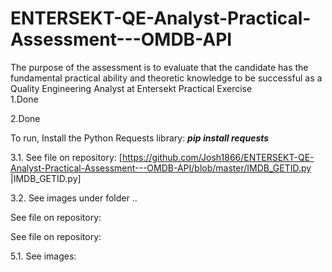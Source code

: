 # ENTERSEKT-QE-Analyst-Practical-Assessment---OMDB-API
The purpose of the assessment is to evaluate that the candidate has the fundamental practical ability and theoretic knowledge to be successful as a Quality Engineering Analyst at Entersekt
Practical Exercise<br>
1.Done

2.Done

To run, Install the Python Requests library: ***pip install requests***

3.1. See file on repository: [https://github.com/Josh1866/ENTERSEKT-QE-Analyst-Practical-Assessment---OMDB-API/blob/master/IMDB_GETID.py |IMDB_GETID.py]

3.2. See images under folder ..

See file on repository: 

See file on repository: 

5.1. See images: 
